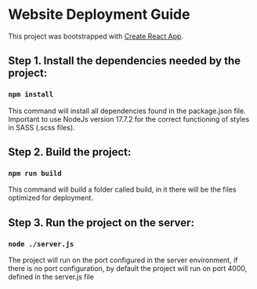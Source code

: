 # Website Deployment Guide

This project was bootstrapped with [Create React App](https://github.com/facebook/create-react-app).


## Step 1. Install the dependencies needed by the project:

### `npm install`

This command will install all dependencies found in the package.json file. Important to use NodeJs version 17.7.2 for the correct functioning of styles in SASS (.scss files).


## Step 2. Build the project:

### `npm run build`

This command will build a folder called build, in it there will be the files optimized for deployment.

## Step 3. Run the project on the server:

### `node ./server.js`

The project will run on the port configured in the server environment, if there is no port configuration, by default the project will run on port 4000, defined in the server.js file

